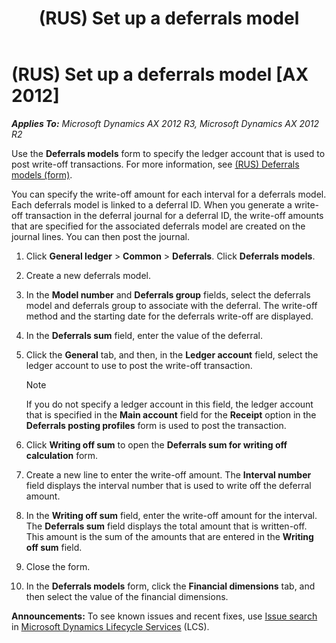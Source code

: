 ﻿---
title: (RUS) Set up a deferrals model
TOCTitle: (RUS) Set up a deferrals model
ms:assetid: 165057d0-5921-4004-b0d0-7dd41af7157c
ms:mtpsurl: https://technet.microsoft.com/en-us/library/JJ711427(v=AX.60)
ms:contentKeyID: 49387245
ms.date: 04/18/2014
mtps_version: v=AX.60
f1_keywords:
- (RUS)
- Russia
- deferrals
---

# (RUS) Set up a deferrals model [AX 2012]


_**Applies To:** Microsoft Dynamics AX 2012 R3, Microsoft Dynamics AX 2012 R2_

Use the **Deferrals models** form to specify the ledger account that is used to post write-off transactions. For more information, see [(RUS) Deferrals models (form)](https://technet.microsoft.com/en-us/library/jj678655\(v=ax.60\)).

You can specify the write-off amount for each interval for a deferrals model. Each deferrals model is linked to a deferral ID. When you generate a write-off transaction in the deferral journal for a deferral ID, the write-off amounts that are specified for the associated deferrals model are created on the journal lines. You can then post the journal.

1.  Click **General ledger** \> **Common** \> **Deferrals**. Click **Deferrals models**.

2.  Create a new deferrals model.

3.  In the **Model number** and **Deferrals group** fields, select the deferrals model and deferrals group to associate with the deferral. The write-off method and the starting date for the deferrals write-off are displayed.

4.  In the **Deferrals sum** field, enter the value of the deferral.

5.  Click the **General** tab, and then, in the **Ledger account** field, select the ledger account to use to post the write-off transaction.
    

    > [!NOTE]
    > <P>If you do not specify a ledger account in this field, the ledger account that is specified in the <STRONG>Main account</STRONG> field for the <STRONG>Receipt</STRONG> option in the <STRONG>Deferrals posting profiles</STRONG> form is used to post the transaction.</P>



6.  Click **Writing off sum** to open the **Deferrals sum for writing off calculation** form.

7.  Create a new line to enter the write-off amount. The **Interval number** field displays the interval number that is used to write off the deferral amount.

8.  In the **Writing off sum** field, enter the write-off amount for the interval. The **Deferrals sum** field displays the total amount that is written-off. This amount is the sum of the amounts that are entered in the **Writing off sum** field.

9.  Close the form.

10. In the **Deferrals models** form, click the **Financial dimensions** tab, and then select the value of the financial dimensions.

  
**Announcements:** To see known issues and recent fixes, use [Issue search](http://go.microsoft.com/fwlink/?linkid=389258) in [Microsoft Dynamics Lifecycle Services](http://go.microsoft.com/fwlink/?linkid=306505) (LCS).

